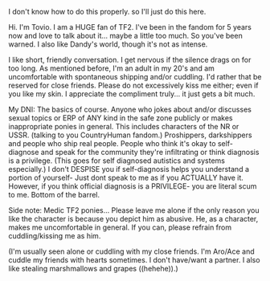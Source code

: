 I don't know how to do this properly. so I'll just do this here.

Hi. I'm Tovio. I am a HUGE fan of TF2. I've been in the fandom for 5 years now and love to talk about it... maybe a little too much. So you've been warned. I also like Dandy's world, though it's not as intense.

I like short, friendly conversation. I get nervous if the silence drags on for too long. As mentioned before, I'm an adult in my 20's and am uncomfortable with spontaneous shipping and/or cuddling. I'd rather that be reserved for close friends. Please do not excessively kiss me either; even if you like my skin. I appreciate the compliment truly... it just gets a bit much.

My DNI: The basics of course. Anyone who jokes about and/or discusses sexual topics or ERP of ANY kind in the safe zone publicly or makes inappropriate ponies in general. This includes characters of the NR or USSR. (talking to you CountryHuman fandom.) Proshippers, darkshippers and people who ship real people. People who think it's okay to self-diagnose and speak for the community they're infiltrating or think diagnosis is a privilege. (This goes for self diagnosed autistics and systems especially.) I don't DESPISE you if self-diagnosis helps you understand a portion of yourself- Just dont speak to me as if you ACTUALLY have it. However, if you think official diagnosis is a PRIVILEGE- you are literal scum to me. Bottom of the barrel.

Side note: Medic TF2 ponies... Please leave me alone if the only reason you like the character is because you depict him as abusive. He, as a character, makes me uncomfortable in general. If you can, please refrain from cuddling/kissing me as him. 

(I'm usually seen alone or cuddling with my close friends. I'm Aro/Ace and cuddle my friends with hearts sometimes. I don't have/want a partner.
I also like stealing marshmallows and grapes ((hehehe)).)

